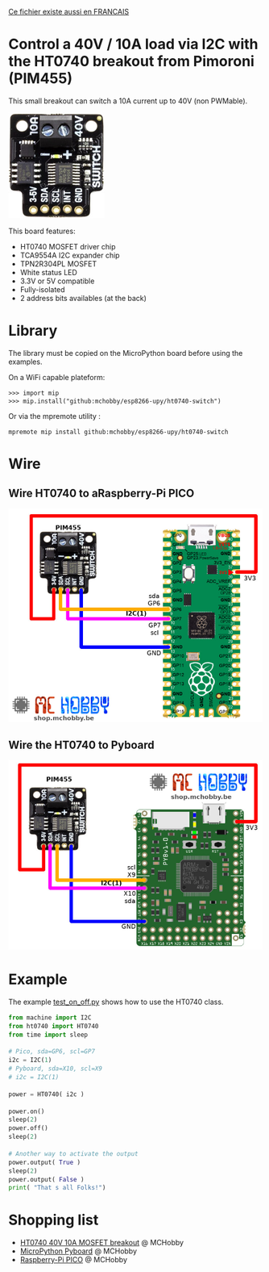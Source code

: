 [Ce fichier existe aussi en FRANCAIS](readme.md)

# Control a 40V / 10A load via I2C with the HT0740 breakout from Pimoroni (PIM455)

This small breakout can switch a 10A current up to 40V (non PWMable).

![ht0740 breakout](docs/_static/ht0740.jpg)

This board features:
* HT0740 MOSFET driver chip
* TCA9554A I2C expander chip
* TPN2R304PL MOSFET
* White status LED
* 3.3V or 5V compatible
* Fully-isolated
* 2 address bits availables (at the back)

# Library

The library must be copied on the MicroPython board before using the examples.

On a WiFi capable plateform:

```
>>> import mip
>>> mip.install("github:mchobby/esp8266-upy/ht0740-switch")
```

Or via the mpremote utility :

```
mpremote mip install github:mchobby/esp8266-upy/ht0740-switch
```

# Wire

## Wire HT0740 to aRaspberry-Pi PICO

![HT0740 to a Pico](docs/_static/ht0740-to-pico.jpg)

## Wire the HT0740 to Pyboard

![HT0740 to a Pyboard](docs/_static/ht0740-to-pyboard.jpg)

# Example

The example [test_on_off.py](examples/test_on_off.py) shows how to use the HT0740 class.

``` python
from machine import I2C
from ht0740 import HT0740
from time import sleep

# Pico, sda=GP6, scl=GP7
i2c = I2C(1)
# Pyboard, sda=X10, scl=X9
# i2c = I2C(1)

power = HT0740( i2c )

power.on()
sleep(2)
power.off()
sleep(2)

# Another way to activate the output
power.output( True )
sleep(2)
power.output( False )
print( "That s all Folks!")
```

# Shopping list
* [HT0740 40V 10A MOSFET breakout](https://shop.mchobby.be/fr/bouton/1990-40v-10a-mosfet-controlable-via-i2c-3232100019904-pimoroni.html) @ MCHobby
* [MicroPython Pyboard](https://shop.mchobby.be/fr/micropython/570-micropython-pyboard-3232100005709.html) @ MCHobby
* [Raspberry-Pi PICO](https://shop.mchobby.be/fr/pico-raspberry-pi/2025-pico-rp2040-microcontroleur-2-coeurs-raspberry-pi-3232100020252.html) @ MCHobby
